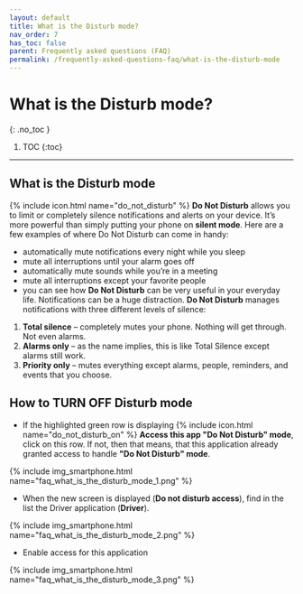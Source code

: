 ```yaml
---
layout: default
title: What is the Disturb mode?
nav_order: 7
has_toc: false
parent: Frequently asked questions (FAQ)
permalink: /frequently-asked-questions-faq/what-is-the-disturb-mode
---
```


# What is the Disturb mode?
{: .no_toc }

1. TOC
{:toc}

---

## What is the Disturb mode
{% include icon.html name="do_not_disturb" %} **Do Not Disturb** allows you to limit or completely silence notifications and alerts on your device. It’s more powerful than simply putting your phone on **silent mode**. Here are a few examples of where Do Not Disturb can come in handy:

- automatically mute notifications every night while you sleep
- mute all interruptions until your alarm goes off
- automatically mute sounds while you’re in a meeting
- mute all interruptions except your favorite people
- you can see how **Do Not Disturb** can be very useful in your everyday life. Notifications can be a huge distraction. **Do Not Disturb** manages notifications with three different levels of silence:

1. **Total silence** – completely mutes your phone. Nothing will get through. Not even alarms.
1. **Alarms only** – as the name implies, this is like Total Silence except alarms still work.
1. **Priority only** – mutes everything except alarms, people, reminders, and events that you choose.

## How to TURN OFF Disturb mode

- If the highlighted green row is displaying {% include icon.html name="do_not_disturb_on" %} **Access this app "Do Not Disturb" mode**, click on this row. If not, then that means, that this application already granted access to handle **"Do Not Disturb" mode**.

{% include img_smartphone.html name="faq_what_is_the_disturb_mode_1.png" %}

- When the new screen is displayed (**Do not disturb access**), find in the list the Driver application (**Driver**). 

{% include img_smartphone.html name="faq_what_is_the_disturb_mode_2.png" %}

- Enable access for this application

{% include img_smartphone.html name="faq_what_is_the_disturb_mode_3.png" %}